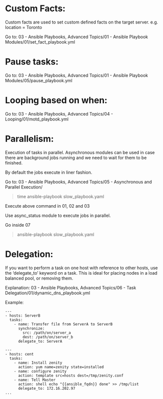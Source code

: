 # Custom Facts:

Custom facts are used to set custom defined facts on the target server. e.g. location = Toronto 
 
Go to: 03 - Ansible Playbooks, Advanced Topics/01 - Ansible Playbook Modules/01/set_fact_playbook.yml

# Pause tasks: 
Go to: 03 - Ansible Playbooks, Advanced Topics/01 - Ansible Playbook Modules/05/pause_playbook.yml

# Looping based on when:
Go to: 03 - Ansible Playbooks, Advanced Topics/04 - Looping/01/motd_playbook.yml

# Parallelism: 

Execution of tasks in parallel. Asynchronous modules can be used in case there are background jobs running and we need to wait for them to be finished. 

By default the jobs execute in liner fashion. 

Go to: 03 - Ansible Playbooks, Advanced Topics/05 - Asynchronous and Parallel Execution/ 

> time ansible-playbook slow_playbook.yaml 

Execute above command in 01, 02 and 03 

Use async_status module to execute jobs in parallel.

Go inside 07 

> ansible-playbook slow_playbook.yaml

	
# Delegation: 

If you want to perform a task on one host with reference to other hosts, use the ‘delegate_to’ keyword on a task. This is ideal for placing nodes in a load balanced pool, or removing them. 

Explanation: 03 - Ansible Playbooks, Advanced Topics/06 - Task Delegation/01/dynamic_dns_playbook.yml

Example:
```
---
- hosts: ServerB
  tasks:
    - name: Transfer file from ServerA to ServerB
      synchronize:
        src: /path/on/server_a
        dest: /path/on/server_b
      delegate_to: ServerA
```
```
---
- hosts: cent
  tasks:
    - name: Install zenity
      action: yum name=zenity state=installed
    - name: configure zenity
      action: template src=hosts dest=/tmp/zenity.conf
    - name: Tell Master
      action: shell echo "{{ansible_fqdn}} done" >> /tmp/list
      delegate_to: 172.16.202.97
...
```
